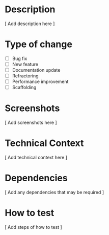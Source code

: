 
# Description

[ Add description here ]

# Type of change

- [ ] Bug fix
- [ ] New feature
- [ ] Documentation update
- [ ] Refractoring
- [ ] Performance improvement
- [ ] Scaffolding

# Screenshots

[ Add screenshots here ]

# Technical Context

[ Add technical context here ]

# Dependencies

[ Add any dependencies that may be required ]

# How to test

[ Add steps of how to test ]
